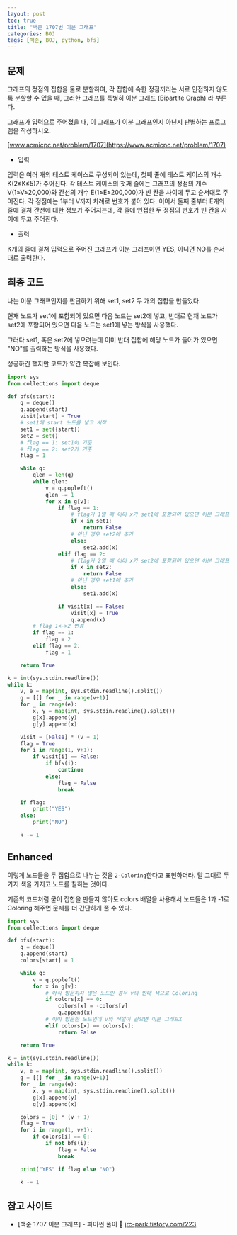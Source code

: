 ```yaml
---
layout: post
toc: true
title: "백준 1707번 이분 그래프"
categories: BOJ
tags: [백준, BOJ, python, bfs]
---
```


## 문제
그래프의 정점의 집합을 둘로 분할하여, 각 집합에 속한 정점끼리는 서로 인접하지 않도록 분할할 수 있을 때, 그러한 그래프를 특별히 이분 그래프 (Bipartite Graph) 라 부른다.

그래프가 입력으로 주어졌을 때, 이 그래프가 이분 그래프인지 아닌지 판별하는 프로그램을 작성하시오.

[www.acmicpc.net/problem/1707](https://www.acmicpc.net/problem/1707)

* 입력

입력은 여러 개의 테스트 케이스로 구성되어 있는데, 첫째 줄에 테스트 케이스의 개수 K(2≤K≤5)가 주어진다. 각 테스트 케이스의 첫째 줄에는 그래프의 정점의 개수 V(1≤V≤20,000)와 간선의 개수 E(1≤E≤200,000)가 빈 칸을 사이에 두고 순서대로 주어진다. 각 정점에는 1부터 V까지 차례로 번호가 붙어 있다. 이어서 둘째 줄부터 E개의 줄에 걸쳐 간선에 대한 정보가 주어지는데, 각 줄에 인접한 두 정점의 번호가 빈 칸을 사이에 두고 주어진다.

* 출력

K개의 줄에 걸쳐 입력으로 주어진 그래프가 이분 그래프이면 YES, 아니면 NO를 순서대로 출력한다.


## 최종 코드

나는 이분 그래프인지를 판단하기 위해 set1, set2 두 개의 집합을 만들었다.

현재 노드가 set1에 포함되어 있으면 다음 노드는 set2에 넣고, 반대로 현재 노드가 set2에 포함되어 있으면 다음 노드는 set1에 넣는 방식을 사용했다.

그러다 set1, 혹은 set2에 넣으려는데 이미 반대 집합에 해당 노드가 들어가 있으면 "NO"를 출력하는 방식을 사용했다.

성공하긴 했지만 코드가 약간 복잡해 보인다.

```python
import sys
from collections import deque

def bfs(start):
    q = deque()
    q.append(start)
    visit[start] = True
    # set1에 start 노드를 넣고 시작
    set1 = set({start})
    set2 = set()
    # flag == 1: set1이 기준
    # flag == 2: set2가 기준
    flag = 1

    while q:
        qlen = len(q)
        while qlen:
            v = q.popleft()
            qlen -= 1
            for x in g[v]:
                if flag == 1:
                    # flag가 1일 때 이미 x가 set1에 포함되어 있으면 이분 그래프 X
                    if x in set1:
                        return False
                    # 아닌 경우 set2에 추가
                    else:
                        set2.add(x)
                elif flag == 2:
                    # flag가 2일 때 이미 x가 set2에 포함되어 있으면 이분 그래프 X
                    if x in set2:
                        return False
                    # 아닌 경우 set1에 추가
                    else:
                        set1.add(x)

                if visit[x] == False:
                    visit[x] = True
                    q.append(x)
        # flag 1<->2 변경
        if flag == 1:
            flag = 2
        elif flag == 2:
            flag = 1

    return True

k = int(sys.stdin.readline())
while k:
    v, e = map(int, sys.stdin.readline().split())
    g = [[] for _ in range(v+1)]
    for _ in range(e):
        x, y = map(int, sys.stdin.readline().split())
        g[x].append(y)
        g[y].append(x)

    visit = [False] * (v + 1)
    flag = True
    for i in range(1, v+1):
        if visit[i] == False:
            if bfs(i):
                continue
            else:
                flag = False
                break

    if flag:
        print("YES")
    else:
        print("NO")

    k -= 1
```


## Enhanced

이렇게 노드들을 두 집합으로 나누는 것을 `2-Coloring`한다고 표현하더라. 말 그대로 두 가지 색을 가지고 노드를 칠하는 것이다.

기존의 코드처럼 굳이 집합을 만들지 않아도 colors 배열을 사용해서 노드들은 1과 -1로 Coloring 해주면 문제를 더 간단하게 풀 수 있다.

```python
import sys
from collections import deque

def bfs(start):
    q = deque()
    q.append(start)
    colors[start] = 1

    while q:
        v = q.popleft()
        for x in g[v]:
            # 아직 방문하지 않은 노드인 경우 v의 반대 색으로 Coloring
            if colors[x] == 0:
                colors[x] = -colors[v]
                q.append(x)
            # 이미 방문한 노드인데 v와 색깔이 같으면 이분 그래프X
            elif colors[x] == colors[v]:
                return False

    return True

k = int(sys.stdin.readline())
while k:
    v, e = map(int, sys.stdin.readline().split())
    g = [[] for _ in range(v+1)]
    for _ in range(e):
        x, y = map(int, sys.stdin.readline().split())
        g[x].append(y)
        g[y].append(x)

    colors = [0] * (v + 1)
    flag = True
    for i in range(1, v+1):
        if colors[i] == 0:
            if not bfs(i):
                flag = False
                break

    print("YES" if flag else "NO")

    k -= 1
```


## 참고 사이트

- [백준 1707 이분 그래프] - 파이썬 풀이 🦄 [jrc-park.tistory.com/223](https://jrc-park.tistory.com/223)
